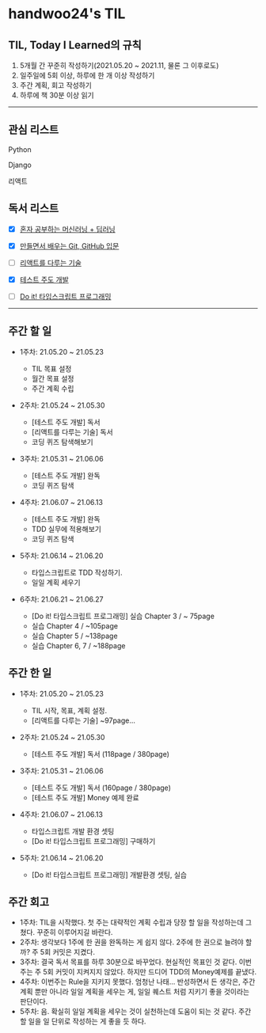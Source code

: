 # handwoo24's TIL

## TIL, Today I Learned의 규칙

1. 5개월 간 꾸준히 작성하기(2021.05.20 ~ 2021.11, 물론 그 이후로도)
2. 일주일에 5회 이상, 하루에 한 개 이상 작성하기
3. 주간 계획, 회고 작성하기
4. 하루에 책 30분 이상 읽기

---

## 관심 리스트

Python

Django

리액트

## 독서 리스트

- [x] [혼자 공부하는 머신러닝 + 딥러닝](http://www.kyobobook.co.kr/product/detailViewKor.laf?ejkGb=KOR&mallGb=KOR&barcode=9791162243664&orderClick=LEa&Kc=)

- [x] [만들면서 배우는 Git, GitHub 입문](http://www.kyobobook.co.kr/product/detailViewKor.laf?ejkGb=KOR&mallGb=KOR&barcode=9788968482021&orderClick=LAG&Kc=)

- [ ] [리액트를 다루는 기술](http://www.kyobobook.co.kr/product/detailViewKor.laf?ejkGb=KOR&mallGb=KOR&barcode=9791160508796&orderClick=LAG&Kc=)

- [x] [테스트 주도 개발](http://www.kyobobook.co.kr/product/detailViewKor.laf?mallGb=KOR&ejkGb=KOR&barcode=9788966261024)

- [ ] [Do it! 타입스크립트 프로그래밍](http://www.kyobobook.co.kr/product/detailViewKor.laf?ejkGb=KOR&mallGb=KOR&barcode=9791163031482)

---

## 주간 할 일

- 1주차: 21.05.20 ~ 21.05.23

  - TIL 목표 설정
  - 월간 목표 설정
  - 주간 계획 수립

- 2주차: 21.05.24 ~ 21.05.30

  - [테스트 주도 개발] 독서
  - [리액트를 다루는 기술] 독서
  - 코딩 퀴즈 탐색해보기

- 3주차: 21.05.31 ~ 21.06.06

  - [테스트 주도 개발] 완독
  - 코딩 퀴즈 탐색

- 4주차: 21.06.07 ~ 21.06.13

  - [테스트 주도 개발] 완독
  - TDD 실무에 적용해보기
  - 코딩 퀴즈 탐색

- 5주차: 21.06.14 ~ 21.06.20
  
  - 타입스크립트로 TDD 작성하기.
  - 일일 계획 세우기 

- 6주차: 21.06.21 ~ 21.06.27

  - [Do it! 타입스크립트 프로그래밍] 실습 Chapter 3 / ~ 75page
  - 실습 Chapter 4 / ~105page
  - 실습 Chapter 5 / ~138page
  - 실습 Chapter 6, 7 / ~188page


## 주간 한 일

- 1주차: 21.05.20 ~ 21.05.23

  - TIL 시작, 목표, 계획 설정.
  - [리액트를 다루는 기술] ~97page...

- 2주차: 21.05.24 ~ 21.05.30

  - [테스트 주도 개발] 독서 (118page / 380page)

- 3주차: 21.05.31 ~ 21.06.06

  - [테스트 주도 개발] 독서 (160page / 380page)
  - [테스트 주도 개발] Money 예제 완료

- 4주차: 21.06.07 ~ 21.06.13
  
  - 타입스크립트 개발 환경 셋팅
  - [Do it! 타입스크립트 프로그래밍] 구매하기 

- 5주차: 21.06.14 ~ 21.06.20

  - [Do it! 타입스크립트 프로그래밍] 개발환경 셋팅, 실습
## 주간 회고

- 1주차: TIL을 시작했다. 첫 주는 대략적인 계획 수립과 당장 할 일을 작성하는데 그쳤다. 꾸준히 이루어지길 바란다.
- 2주차: 생각보다 1주에 한 권을 완독하는 게 쉽지 않다. 2주에 한 권으로 늘려야 할까? 주 5회 커밋은 지켰다.
- 3주차: 결국 독서 목표를 하루 30분으로 바꾸었다. 현실적인 목표인 것 같다. 이번주는 주 5회 커밋이 지켜지지 않았다. 하지만 드디어 TDD의 Money예제를 끝냈다.
- 4주차: 이번주는 Rule을 지키지 못했다. 엄청난 나태... 반성하면서 든 생각은, 주간 계획 뿐만 아니라 일일 계획을 세우는 게, 일일 퀘스트 처럼 지키기 좋을 것이라는 판단이다.
- 5주차: 음. 확실히 일일 계획을 세우는 것이 실천하는데 도움이 되는 것 같다. 주간 할 일을 일 단위로 작성하는 게 좋을 듯 하다.
